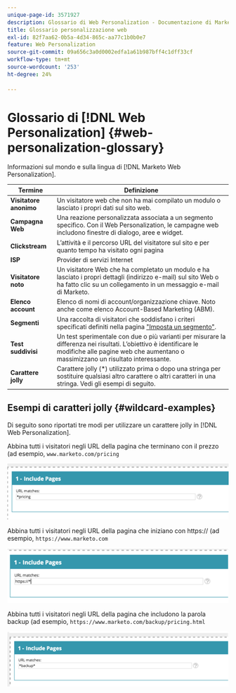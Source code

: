 ```yaml
---
unique-page-id: 3571927
description: Glossario di Web Personalization - Documentazione di Marketo - Documentazione del prodotto
title: Glossario personalizzazione web
exl-id: 82f7aa62-0b5a-4d34-865c-aa77c1b0b0e7
feature: Web Personalization
source-git-commit: 09a656c3a0d0002edfa1a61b987bff4c1dff33cf
workflow-type: tm+mt
source-wordcount: '253'
ht-degree: 24%

---
```


# Glossario di [!DNL Web Personalization] {#web-personalization-glossary}

Informazioni sul mondo e sulla lingua di [!DNL Marketo Web Personalization].

| Termine | Definizione |
|---|---|
| **Visitatore anonimo** | Un visitatore web che non ha mai compilato un modulo o lasciato i propri dati sul sito web. |
| **Campagna Web** | Una reazione personalizzata associata a un segmento specifico. Con il Web Personalization, le campagne web includono finestre di dialogo, aree e widget. |
| **Clickstream** | L’attività e il percorso URL del visitatore sul sito e per quanto tempo ha visitato ogni pagina |
| **ISP** | Provider di servizi Internet |
| **Visitatore noto** | Un visitatore Web che ha completato un modulo e ha lasciato i propri dettagli (indirizzo e-mail) sul sito Web o ha fatto clic su un collegamento in un messaggio e-mail di Marketo. |
| **Elenco account** | Elenco di nomi di account/organizzazione chiave. Noto anche come elenco Account-Based Marketing (ABM). |
| **Segmenti** | Una raccolta di visitatori che soddisfano i criteri specificati definiti nella pagina [&quot;Imposta un segmento&quot;](/help/marketo/product-docs/web-personalization/using-web-segments/web-segments.md). |
| **Test suddivisi** | Un test sperimentale con due o più varianti per misurare la differenza nei risultati. L’obiettivo è identificare le modifiche alle pagine web che aumentano o massimizzano un risultato interessante. |
| **Carattere jolly** | Carattere jolly (&#42;) utilizzato prima o dopo una stringa per sostituire qualsiasi altro carattere o altri caratteri in una stringa. Vedi gli esempi di seguito. |

## Esempi di caratteri jolly {#wildcard-examples}

Di seguito sono riportati tre modi per utilizzare un carattere jolly in [!DNL Web Personalization].

Abbina tutti i visitatori negli URL della pagina che terminano con il prezzo (ad esempio, `www.marketo.com/pricing`

![](assets/wildcard-example-1.png)

Abbina tutti i visitatori negli URL della pagina che iniziano con https:// (ad esempio, `https://www.marketo.com`

![](assets/wildcard-example-2.png)

Abbina tutti i visitatori negli URL della pagina che includono la parola backup (ad esempio, `https://www.marketo.com/backup/pricing.html`

![](assets/wildcard-example-3.png)
